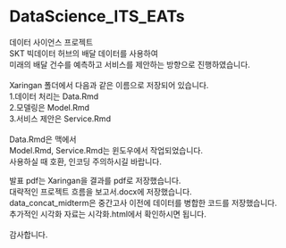 # DataScience_ITS_EATs

데이터 사이언스 프로젝트 <br>
SKT 빅데이터 허브의 배달 데이터를 사용하여  <br>
미래의 배달 건수를 예측하고 서비스를 제안하는 방향으로 진행하였습니다. <br>
<br>
Xaringan 폴더에서 다음과 같은 이름으로 저장되어 있습니다.<br>
1.데이터 처리는 Data.Rmd<br>
2.모델링은 Model.Rmd<br>
3.서비스 제안은 Service.Rmd<br>
<br>
Data.Rmd은 맥에서<br>
Model.Rmd, Service.Rmd는 윈도우에서 작업되었습니다.<br>
사용하실 때 호환, 인코딩 주의하시길 바랍니다.<br>

발표 pdf는 Xaringan을 결과를 pdf로 저장했습니다.<br>
대략적인 프로젝트 흐름을 보고서.docx에 저장했습니다.<br>
data_concat_midterm은 중간고사 이전에 데이터를 병합한 코드를 저장했습니다.<br>
추가적인 시각화 자료는 시각화.html에서 확인하시면 됩니다.<br>
<br>
감사합니다.
